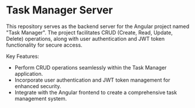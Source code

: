 
# Task Manager Server

This repository serves as the backend server for the Angular project named "Task Manager". The project facilitates CRUD (Create, Read, Update, Delete) operations, along with user authentication and JWT token functionality for secure access.

Key Features:
- Perform CRUD operations seamlessly within the Task Manager application.
- Incorporate user authentication and JWT token management for enhanced security.
- Integrate with the Angular frontend to create a comprehensive task management system.

